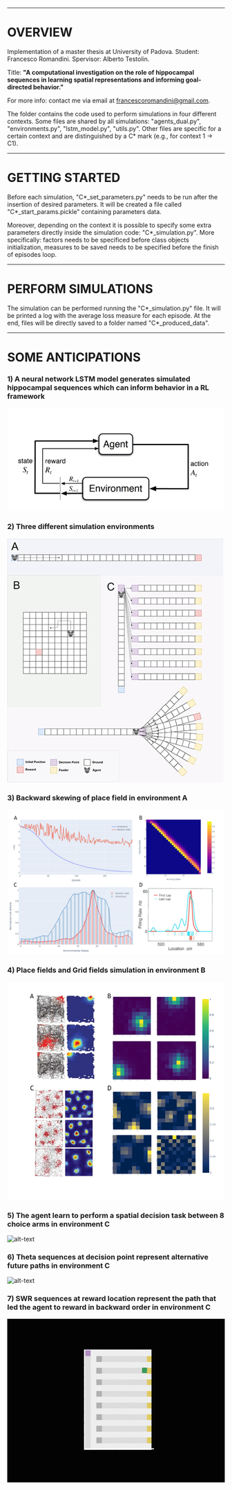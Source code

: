 --------------------------------------------------
# OVERVIEW

Implementation of a master thesis at University of Padova. Student: Francesco Romandini. Spervisor: Alberto Testolin.

Title: **"A computational investigation on the role of hippocampal sequences in learning spatial representations and informing goal-directed behavior."**

For more info: contact me via email at francescoromandini@gmail.com.

The folder contains the code used to perform simulations in four different contexts.
Some files are shared by all simulations: "agents_dual.py", "environments.py", "lstm_model.py", "utils.py".
Other files are specific for a certain context and are distinguished by a C* mark (e.g., for context 1 -> C1).



--------------------------------------------------
# GETTING STARTED

Before each simulation, "C*_set_parameters.py" needs to be run after the insertion of desired parameters.
It will be created a file called "C*_start_params.pickle" containing parameters data.

Moreover, depending on the context it is possible to specify some extra parameters directly inside the simulation code: "C*_simulation.py".
More specifically: factors needs to be specificed before class objects initialization, measures to be saved needs to be specified before the finish of episodes loop.



--------------------------------------------------
# PERFORM SIMULATIONS

The simulation can be performed running the "C*_simulation.py" file.
It will be printed a log with the average loss measure for each episode.
At the end, files will be directly saved to a folder named "C*_produced_data".


--------------------------------------------------
# SOME ANTICIPATIONS

### 1) A neural network LSTM model generates simulated hippocampal sequences which can inform behavior in a RL framework
![alt-text](https://github.com/FrnRmn/hippocampal_sequences/blob/93c6eefd8a0224f09caedbb14645c145cff7a0af/images/loop_RL.gif)

### 2) Three different simulation environments
![alt-text](https://github.com/FrnRmn/hippocampal_sequences/blob/be08525100d42461006141ef5b34f7b6bfeb484e/images/environments_smaller.jpg)

### 3) Backward skewing of place field in environment A
![alt-text](https://github.com/FrnRmn/hippocampal_sequences/blob/5ee61941df4e59138f36a347918cf26c31ebd2b3/images/FigRes1.png)

### 4) Place fields and Grid fields simulation in environment B
![alt-text](https://github.com/FrnRmn/hippocampal_sequences/blob/5ee61941df4e59138f36a347918cf26c31ebd2b3/images/FigRes2.png)

### 5) The agent learn to perform a spatial decision task between 8 choice arms in environment C
![alt-text](https://github.com/FrnRmn/hippocampal_sequences/blob/5ee61941df4e59138f36a347918cf26c31ebd2b3/images/behavior.gif)

### 6) Theta sequences at decision point represent alternative future paths in environment C
![alt-text](https://github.com/FrnRmn/hippocampal_sequences/blob/5ee61941df4e59138f36a347918cf26c31ebd2b3/images/theta_part.gif)

### 7) SWR sequences at reward location represent the path that led the agent to reward in backward order in environment C
![alt-text](https://github.com/FrnRmn/hippocampal_sequences/blob/5ee61941df4e59138f36a347918cf26c31ebd2b3/images/swr.gif)
